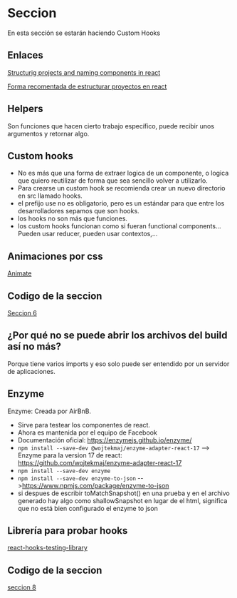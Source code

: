 # Seccion
En esta sección se estarán haciendo Custom Hooks

## Enlaces
[Structurig projects and naming components in react](https://hackernoon.com/structuring-projects-and-naming-components-in-react-1261b6e18d76)

[Forma recomentada de estructurar proyectos en react](https://es.reactjs.org/docs/faq-structure.html)


## Helpers
Son funciones que hacen cierto trabajo específico, puede recibir unos argumentos y retornar algo. 


## Custom hooks
* No es más que una forma de extraer logica de un componente, o logica que quiero reutilizar de forma que sea sencillo volver a utilizarlo. 
* Para crearse un custom hook se recomienda crear un nuevo directorio en src llamado hooks. 
* el prefijo use no es obligatorio, pero es un estándar para que entre los desarrolladores sepamos que son hooks. 
* los hooks no son más que funciones. 
* los custom hooks funcionan como si fueran functional components... Pueden usar reducer, pueden usar contextos,...


## Animaciones por css
[Animate](https://animate.style/)


## Codigo de la seccion
[Seccion 6](https://github.com/Klerith/react-giphy-app/releases/tag/v0.6.0)


## ¿Por qué no se puede abrir los archivos del build así no más?
Porque tiene varios imports y eso solo puede ser entendido por un servidor de aplicaciones. 


## Enzyme
Enzyme: Creada por AirBnB.

* Sirve para testear los componentes de react.
* Ahora es mantenida por el equipo de Facebook
* Documentación oficial: https://enzymejs.github.io/enzyme/
* `npm install --save-dev @wojtekmaj/enzyme-adapter-react-17`   --> Enzyme para la version 17 de react: https://github.com/wojtekmaj/enzyme-adapter-react-17 
* `npm install --save-dev enzyme`
* `npm install --save-dev enzyme-to-json` -->https://www.npmjs.com/package/enzyme-to-json
* si despues de escribir toMatchSnapshot() en una prueba y en el archivo generado hay algo como shallowSnapshot en lugar de el html, significa que no está bien configurado el enzyme to json


## Librería para probar hooks
[react-hooks-testing-library](https://react-hooks-testing-library.com/)


## Codigo de la seccion
[seccion 8](https://github.com/Klerith/react-gifexpertapp/releases/tag/v0.8.0)